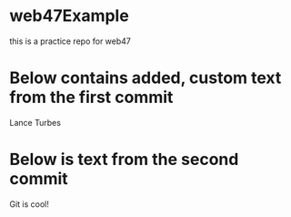# web47Example
this is a practice repo for web47

# Below contains added, custom text from the first commit
Lance Turbes

# Below is text from the second commit
Git is cool!